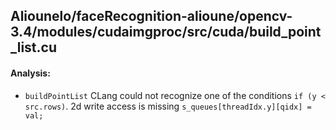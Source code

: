 ## Aliounelo/faceRecognition-alioune/opencv-3.4/modules/cudaimgproc/src/cuda/build_point_list.cu
#### Analysis:

- `buildPointList`
    CLang could not recognize one of the conditions `if (y < src.rows)`.
    2d write access is missing `s_queues[threadIdx.y][qidx] = val;`
